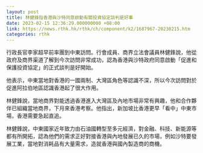 ```yaml
---
layout: post
title: 林健鋒指香港與沙特同意啟動有關投資協定談判是好事
date: 2023-02-15 12:36:29.000000000 +08:00
link: https://news.rthk.hk/rthk/ch/component/k2/1687967-20230215.htm
categories: rthk
---
```


行政長官李家超早前率團到中東訪問。行會成員、商界立法會議員林健鋒說，他從政府及商界渠道了解到今次訪問非常成功，認為香港與沙特政府同意啟動「促進和保護投資協定」的正式談判是好開始。

他表示，中東當地對香港的一國兩制、大灣區角色等認識不深，所以今次訪問對於促進阿拉伯地區認識香港起了很大作用。

林健鋒說，當地商界對能透過香港進入大灣區及內地市場非常有興趣，他和合作夥伴已組織當地商界，下月來香港考察。他指出，新加坡比香港更早「看中」中東市場，香港需要急起直追。

林健鋒說，中東國家近年致力由石油國轉型至多元經濟，對金融、科技、新能源等都有所開拓，認為他們的需求正好對接香港與內地發展已久的市場，例如沙特要發展工業，當地對消耗品有大量需求，造就香港與國內製造商的商機。
